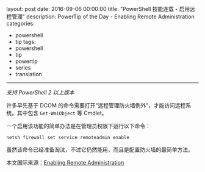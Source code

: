 layout: post
date: 2016-09-06 00:00:00
title: "PowerShell 技能连载 - 启用远程管理"
description: PowerTip of the Day - Enabling Remote Administration
categories:
- powershell
- tip
tags:
- powershell
- tip
- powertip
- series
- translation
---
*支持 PowerShell 2 以上版本*

许多早先基于 DCOM 的命令需要打开“远程管理防火墙例外”，才能访问远程系统。其中包含 `Get-WmiObject` 等 Cmdlet。

一个启用该功能的简单办法是在管理员权限下运行以下命令：

```shell
netsh firewall set service remoteadmin enable
```

虽然该命令已经准备淘汰，不过它仍然能用，而且是配置防火墙的最简单方法。

<!--more-->
本文国际来源：[Enabling Remote Administration](http://community.idera.com/powershell/powertips/b/tips/posts/enabling-remote-administration)
